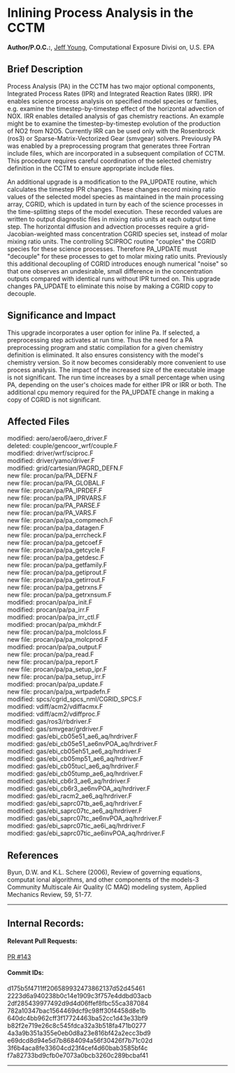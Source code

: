 # Inlining Process Analysis in the CCTM

**Author/P.O.C.:**, [Jeff Young](mailto:young.jeff@epa.gov), Computational Exposure Divisi
on, U.S. EPA

## Brief Description
Process Analysis (PA) in the CCTM has two major optional components, Integrated Process Rates (IPR) and Integrated Reaction Rates (IRR). IPR enables science process analysis on specified model species or families, e.g. examine the timestep-by-timestep effect of the horizontal advection of NOX. IRR enables detailed analysis of gas chemistry reactions. An example might be to examine the timestep-by-timestep evolution of the production of NO2 from N2O5. Currently IRR can be used only with the Rosenbrock (ros3) or Sparse-Matrix-Vectorized Gear (smvgear) solvers.
Previously PA was enabled by a preprocessing program that generates three Fortran include files, which are incorporated in a subsequent compilation of CCTM. This procedure requires careful coordination of the selected chemistry definition in the CCTM to ensure appropriate include files.

An additional upgrade is a modification to the PA_UPDATE routine, which calculates the timestep IPR changes. These changes record mixing ratio values of the selected model species as maintained in the main processing array, CGRID, which is updated in turn by each of the science processes in the time-splitting steps of the model execution. These recorded values are written to output diagnostic files in mixing ratio units at each output time step.
The horizontal diffusion and advection processes require a grid-Jacobian-weighted mass concentration CGRID species set, instead of molar mixing ratio units. The controlling SCIPROC routine "couples" the CGRID species for these science processes. Therefore PA_UPDATE must "decouple" for these processes to get to molar mixing ratio units. Previously this additional decoupling of CGRID introduces enough numerical "noise" so that one observes an undesirable, small difference in the concentration outputs compared with identical runs without IPR turned on. This upgrade changes PA_UPDATE to eliminate this noise by making a CGRID copy to decouple. 

## Significance and Impact
This upgrade incorporates a user option for inline Pa. If selected, a preprocessing step activates at run time. Thus the need for a PA preprocessing program and static compilation for a given chemistry definition is eliminated. It also ensures consistency with the model's chemistry version. So it now becomes considerably more convenient to use process analysis. The impact of the increased size of the executable image is not significant.
The run time increases by a small percentage when using PA, depending on the user's choices made for either IPR or IRR or both.
The additional cpu memory required for the PA_UPDATE change in making a copy of CGRID is not significant.

## Affected Files 
modified: aero/aero6/aero_driver.F  
 deleted: couple/gencoor_wrf/couple.F  
modified: driver/wrf/sciproc.F  
modified: driver/yamo/driver.F  
modified: grid/cartesian/PAGRD_DEFN.F  
new file: procan/pa/PA_DEFN.F  
new file: procan/pa/PA_GLOBAL.F  
new file: procan/pa/PA_IPRDEF.F  
new file: procan/pa/PA_IPRVARS.F  
new file: procan/pa/PA_PARSE.F  
new file: procan/pa/PA_VARS.F  
new file: procan/pa/pa_compmech.F  
new file: procan/pa/pa_datagen.F  
new file: procan/pa/pa_errcheck.F  
new file: procan/pa/pa_getcoef.F  
new file: procan/pa/pa_getcycle.F  
new file: procan/pa/pa_getdesc.F  
new file: procan/pa/pa_getfamily.F  
new file: procan/pa/pa_getiprout.F  
new file: procan/pa/pa_getirrout.F  
new file: procan/pa/pa_getrxns.F  
new file: procan/pa/pa_getrxnsum.F  
modified: procan/pa/pa_init.F  
modified: procan/pa/pa_irr.F  
modified: procan/pa/pa_irr_ctl.F  
modified: procan/pa/pa_mkhdr.F  
new file: procan/pa/pa_molcloss.F  
new file: procan/pa/pa_molcprod.F  
modified: procan/pa/pa_output.F  
new file: procan/pa/pa_read.F  
new file: procan/pa/pa_report.F  
new file: procan/pa/pa_setup_ipr.F  
new file: procan/pa/pa_setup_irr.F  
modified: procan/pa/pa_update.F  
new file: procan/pa/pa_wrtpadefn.F  
modified: spcs/cgrid_spcs_nml/CGRID_SPCS.F  
modified: vdiff/acm2/vdiffacmx.F  
modified: vdiff/acm2/vdiffproc.F  
modified: gas/ros3/rbdriver.F  
modified: gas/smvgear/grdriver.F  
modified: gas/ebi_cb05e51_ae6_aq/hrdriver.F  
modified: gas/ebi_cb05e51_ae6nvPOA_aq/hrdriver.F  
modified: gas/ebi_cb05eh51_ae6_aq/hrdriver.F  
modified: gas/ebi_cb05mp51_ae6_aq/hrdriver.F  
modified: gas/ebi_cb05tucl_ae6_aq/hrdriver.F  
modified: gas/ebi_cb05tump_ae6_aq/hrdriver.F  
modified: gas/ebi_cb6r3_ae6_aq/hrdriver.F  
modified: gas/ebi_cb6r3_ae6nvPOA_aq/hrdriver.F  
modified: gas/ebi_racm2_ae6_aq/hrdriver.F  
modified: gas/ebi_saprc07tb_ae6_aq/hrdriver.F  
modified: gas/ebi_saprc07tc_ae6_aq/hrdriver.F  
modified: gas/ebi_saprc07tc_ae6nvPOA_aq/hrdriver.F  
modified: gas/ebi_saprc07tic_ae6i_aq/hrdriver.F  
modified: gas/ebi_saprc07tic_ae6invPOA_aq/hrdriver.F  

## References

Byun, D.W. and K.L. Schere (2006), Review of governing equations, computat
ional algorithms, and other components of the models-3 Community Multiscale Air Quality (C
MAQ) modeling system, Applied Mechanics Review, 59, 51-77.

-----
## Internal Records:
#### Relevant Pull Requests:
[PR #143](https://github.com/usepa/cmaq_dev/pulls/143)

#### Commit IDs:
d175b5f4711ff206589932473862137d52d45461
2223d6a940238b0c14e1909c3f757e4ddbd03acb
2df285439977492d9d4d06ffef8fbc55ca387084
782a10347bac1564469dcf9c98ff30f4458d8e1b
640dc4bb962cff3f17724463ba52cc1d43e33bf9
b82f2e719e26c8c545fdca32a3b518fa471b0277
4a3a9b351a355e0eb0d8a23e816bf42a2ecc3bd9
e69dcd8d94e5d7b8684094a56f30426f7b71c02d
3f6b4aca8fe33604cd23f4cef4d60bab3585bf4c
f7a82733bd9cfb0e7073a0bcb3260c289bcbaf41

-----
